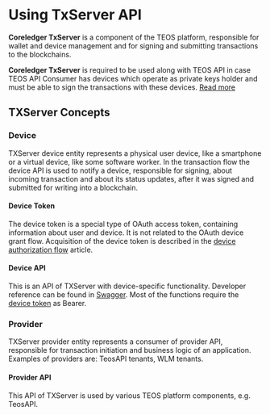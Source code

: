 # Using TxServer API

**Coreledger TxServer** is a component of the TEOS platform, responsible for wallet and device management and for signing and submitting transactions to the blockchains.

**Coreledger TxServer** is required to be used along with TEOS API in case TEOS API Consumer has devices which operate as private keys holder and must be able to sign the transactions with these devices. [Read more](../../using-the-teos-api/architecture-note/tenant-setup-options.md#using-teos-api-with-the-user-access-token)

## TXServer Concepts

### Device

TXServer device entity represents a physical user device, like a smartphone or a virtual device, like some software worker. In the transaction flow the device API is used to notify a device, responsible for signing, about incoming transaction and about its status updates, after it was signed and submitted for writing into a blockchain.

#### Device Token

The device token is a special type of OAuth access token, containing information about user and device. It is not related to the OAuth device grant flow. Acquisition of the device token is described in the [device authorization flow](../device-authorization-flow-with-txserver-and-teos-authentication-service.md) article.

#### Device API

This is an API of TXServer with device-specific functionality. Developer reference can be found in [Swagger](https://txapi.coreledger.net/swagger). Most of the functions require the [device token](./#device-token) as Bearer.

### Provider

TXServer provider entity represents a consumer of provider API, responsible for transaction initiation and business logic of an application. Examples of providers are: TeosAPI tenants, WLM tenants.

#### Provider API

This API of TXServer is used by various TEOS platform components, e.g. TeosAPI.



